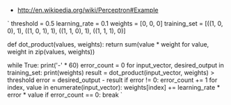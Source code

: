 * http://en.wikipedia.org/wiki/Perceptron#Example


`
threshold = 0.5
learning_rate = 0.1
weights = [0, 0, 0]
training_set = [((1, 0, 0), 1), ((1, 0, 1), 1), ((1, 1, 0), 1), ((1, 1, 1), 0)]

def dot_product(values, weights):
    return sum(value * weight for value, weight in zip(values, weights))

while True:
    print('-' * 60)
    error_count = 0
    for input_vector, desired_output in training_set:
        print(weights)
        result = dot_product(input_vector, weights) > threshold
        error = desired_output - result
        if error != 0:
            error_count += 1
            for index, value in enumerate(input_vector):
                weights[index] += learning_rate * error * value
    if error_count == 0:
        break
`